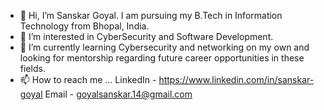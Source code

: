 - 👋 Hi, I’m Sanskar Goyal. I am pursuing my B.Tech in Information Technology from Bhopal, India.
- 👀 I’m interested in CyberSecurity and Software Development.
- 🌱 I’m currently learning Cybersecurity and networking on my own and looking for mentorship regarding future career opportunities in these fields.
- 📫 How to reach me ...
      LinkedIn - https://www.linkedin.com/in/sanskar-goyal
      Email - goyalsanskar.14@gmail.com

<!---
Phoenix-14/Phoenix-14 is a ✨ special ✨ repository because its `README.md` (this file) appears on your GitHub profile.
You can click the Preview link to take a look at your changes.
--->
